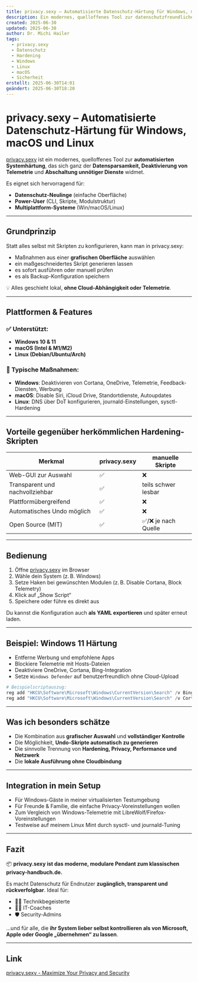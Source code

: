 ```yaml
---
title: privacy.sexy – Automatisierte Datenschutz-Härtung für Windows, macOS und Linux
description: Ein modernes, quelloffenes Tool zur datenschutzfreundlichen Systemkonfiguration mit Automatisierung und Transparenz
created: 2025-06-30
updated: 2025-06-30
author: Dr. Michi Hailer
tags:
  - privacy.sexy
  - Datenschutz
  - Hardening
  - Windows
  - Linux
  - macOS
  - Sicherheit
erstellt: 2025-06-30T14:01
geändert: 2025-06-30T18:20
---
```


# privacy.sexy – Automatisierte Datenschutz-Härtung für Windows, macOS und Linux

[privacy.sexy](https://privacy.sexy) ist ein modernes, quelloffenes Tool zur **automatisierten Systemhärtung**, das sich ganz der **Datensparsamkeit, Deaktivierung von Telemetrie** und **Abschaltung unnötiger Dienste** widmet.

Es eignet sich hervorragend für:

- **Datenschutz-Neulinge** (einfache Oberfläche)
- **Power-User** (CLI, Skripte, Modulstruktur)
- **Multiplattform-Systeme** (Win/macOS/Linux)

---

## Grundprinzip

Statt alles selbst mit Skripten zu konfigurieren, kann man in privacy.sexy:

- Maßnahmen aus einer **grafischen Oberfläche** auswählen
- ein maßgeschneidertes Skript generieren lassen
- es sofort ausführen oder manuell prüfen
- es als Backup-Konfiguration speichern

💡 Alles geschieht lokal, **ohne Cloud-Abhängigkeit oder Telemetrie**.

---

## Plattformen & Features

### ✅ Unterstützt:

- **Windows 10 & 11**
- **macOS (Intel & M1/M2)**
- **Linux (Debian/Ubuntu/Arch)**

### 🔧 Typische Maßnahmen:

- **Windows**: Deaktivieren von Cortana, OneDrive, Telemetrie, Feedback-Diensten, Werbung
- **macOS**: Disable Siri, iCloud Drive, Standortdienste, Autoupdates
- **Linux**: DNS über DoT konfigurieren, journald-Einstellungen, sysctl-Hardening

---

## Vorteile gegenüber herkömmlichen Hardening-Skripten

| Merkmal                         | privacy.sexy         | manuelle Skripte   |
|---------------------------------|-----------------------|---------------------|
| Web-GUI zur Auswahl             | ✅                    | ❌                  |
| Transparent und nachvollziehbar| ✅                    | teils schwer lesbar |
| Plattformübergreifend           | ✅                    | ❌                  |
| Automatisches Undo möglich      | ✅                    | ❌                  |
| Open Source (MIT)               | ✅                    | ✅/❌ je nach Quelle |

---

## Bedienung

1. Öffne [privacy.sexy](https://privacy.sexy) im Browser
2. Wähle dein System (z. B. Windows)
3. Setze Haken bei gewünschten Modulen (z. B. Disable Cortana, Block Telemetry)
4. Klick auf „Show Script“
5. Speichere oder führe es direkt aus

Du kannst die Konfiguration auch **als YAML exportieren** und später erneut laden.

---

## Beispiel: Windows 11 Härtung

- Entferne Werbung und empfohlene Apps
- Blockiere Telemetrie mit Hosts-Dateien
- Deaktiviere OneDrive, Cortana, Bing-Integration
- Setze `Windows Defender` auf benutzerfreundlich ohne Cloud-Upload

```powershell
# Beispielscriptauszug:
reg add "HKCU\Software\Microsoft\Windows\CurrentVersion\Search" /v BingSearchEnabled /t REG_DWORD /d 0 /f
reg add "HKCU\Software\Microsoft\Windows\CurrentVersion\Search" /v CortanaConsent /t REG_DWORD /d 0 /f
```

---

## Was ich besonders schätze

- Die Kombination aus **grafischer Auswahl** und **vollständiger Kontrolle**
- Die Möglichkeit, **Undo-Skripte automatisch zu generieren**
- Die sinnvolle Trennung von **Hardening, Privacy, Performance und Netzwerk**
- Die **lokale Ausführung ohne Cloudbindung**

---

## Integration in mein Setup

- Für Windows-Gäste in meiner virtualisierten Testumgebung
- Für Freunde & Familie, die einfache Privacy-Voreinstellungen wollen
- Zum Vergleich von Windows-Telemetrie mit LibreWolf/Firefox-Voreinstellungen
- Testweise auf meinem Linux Mint durch sysctl- und journald-Tuning

---

## Fazit

📦 **privacy.sexy ist das moderne, modulare Pendant zum klassischen privacy-handbuch.de.**

Es macht Datenschutz für Endnutzer **zugänglich, transparent und rückverfolgbar**. Ideal für:

- 🧑‍💻 Technikbegeisterte
- 👩‍🏫 IT-Coaches
- 🛡️ Security-Admins

…und für alle, die **ihr System lieber selbst kontrollieren als von Microsoft, Apple oder Google „übernehmen“ zu lassen**.

---

## Link
[privacy.sexy - Maximize Your Privacy and Security](https://privacy.sexy/)

